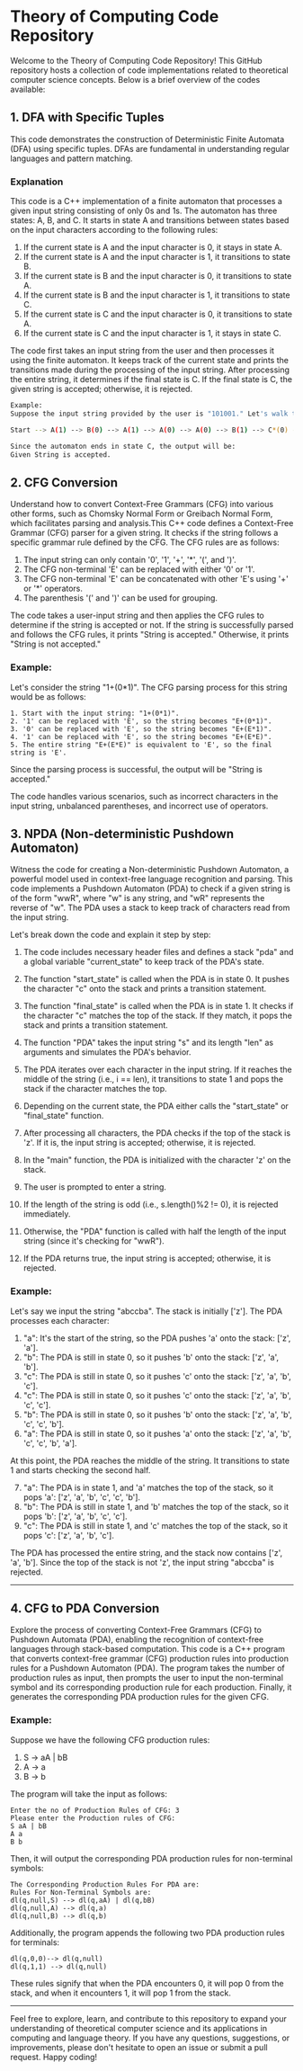 # Theory of Computing Code Repository

Welcome to the Theory of Computing Code Repository! This GitHub repository hosts a collection of code implementations related to theoretical computer science concepts. Below is a brief overview of the codes available:

## 1. DFA with Specific Tuples

This code demonstrates the construction of Deterministic Finite Automata (DFA) using specific tuples. DFAs are fundamental in understanding regular languages and pattern matching.

### Explanation
  This code is a C++ implementation of a finite automaton that processes a given input string consisting of only 0s and 1s. 
  The automaton has three states: A, B, and C. It starts in state A and transitions between states based on the input 
  characters according to the following rules:
  
  1. If the current state is A and the input character is 0, it stays in state A.
  2. If the current state is A and the input character is 1, it transitions to state B.
  3. If the current state is B and the input character is 0, it transitions to state A.
  4. If the current state is B and the input character is 1, it transitions to state C.
  5. If the current state is C and the input character is 0, it transitions to state A.
  6. If the current state is C and the input character is 1, it stays in state C.
  
  The code first takes an input string from the user and then processes it using the finite automaton. It keeps track of the current state and prints the transitions made during the processing of the input string. After processing the entire string, it determines if the final state is C. If the final state is C, the given string is accepted; otherwise, it is rejected.

  ```bash
  Example:
  Suppose the input string provided by the user is "101001." Let's walk through the automaton's transitions for this string:
  
  Start --> A(1) --> B(0) --> A(1) --> A(0) --> A(0) --> B(1) --> C*(0) --> Done
  
  Since the automaton ends in state C, the output will be:
  Given String is accepted.
   ```


## 2. CFG Conversion

Understand how to convert Context-Free Grammars (CFG) into various other forms, such as Chomsky Normal Form or Greibach Normal Form, which facilitates parsing and analysis.This C++ code defines a Context-Free Grammar (CFG) parser for a given string. It checks if the string follows a specific grammar rule defined by the CFG. The CFG rules are as follows:

1. The input string can only contain '0', '1', '+', '*', '(', and ')'.
2. The CFG non-terminal 'E' can be replaced with either '0' or '1'.
3. The CFG non-terminal 'E' can be concatenated with other 'E's using '+' or '*' operators.
4. The parenthesis '(' and ')' can be used for grouping.

The code takes a user-input string and then applies the CFG rules to determine if the string is accepted or not. If the string is successfully parsed and follows the CFG rules, it prints "String is accepted." Otherwise, it prints "String is not accepted."


### Example:
  Let's consider the string "1+(0*1)". The CFG parsing process for this string would be as follows:
  ```
  1. Start with the input string: "1+(0*1)".
  2. '1' can be replaced with 'E', so the string becomes "E+(0*1)".
  3. '0' can be replaced with 'E', so the string becomes "E+(E*1)".
  4. '1' can be replaced with 'E', so the string becomes "E+(E*E)".
  5. The entire string "E+(E*E)" is equivalent to 'E', so the final string is 'E'.
  ```
  Since the parsing process is successful, the output will be "String is accepted."
  
  The code handles various scenarios, such as incorrect characters in the input string, unbalanced parentheses, and incorrect use of operators.



## 3. NPDA (Non-deterministic Pushdown Automaton)

Witness the code for creating a Non-deterministic Pushdown Automaton, a powerful model used in context-free language recognition and parsing.
This code implements a Pushdown Automaton (PDA) to check if a given string is of the form "wwR", where "w" is any string, and "wR" represents the reverse of "w". The PDA uses a stack to keep track of characters read from the input string.

Let's break down the code and explain it step by step:

1. The code includes necessary header files and defines a stack "pda" and a global variable "current_state" to keep track of the PDA's state.

2. The function "start_state" is called when the PDA is in state 0. It pushes the character "c" onto the stack and prints a transition statement.

3. The function "final_state" is called when the PDA is in state 1. It checks if the character "c" matches the top of the stack. If they match, it pops the stack and prints a transition statement.

4. The function "PDA" takes the input string "s" and its length "len" as arguments and simulates the PDA's behavior.

5. The PDA iterates over each character in the input string. If it reaches the middle of the string (i.e., i == len), it transitions to state 1 and pops the stack if the character matches the top.

6. Depending on the current state, the PDA either calls the "start_state" or "final_state" function.

7. After processing all characters, the PDA checks if the top of the stack is 'z'. If it is, the input string is accepted; otherwise, it is rejected.

8. In the "main" function, the PDA is initialized with the character 'z' on the stack.

9. The user is prompted to enter a string.

10. If the length of the string is odd (i.e., s.length()%2 != 0), it is rejected immediately.

11. Otherwise, the "PDA" function is called with half the length of the input string (since it's checking for "wwR").

12. If the PDA returns true, the input string is accepted; otherwise, it is rejected.

### Example:
  Let's say we input the string "abccba". The stack is initially ['z']. The PDA processes each character:
  
  1. "a": It's the start of the string, so the PDA pushes 'a' onto the stack: ['z', 'a'].
  2. "b": The PDA is still in state 0, so it pushes 'b' onto the stack: ['z', 'a', 'b'].
  3. "c": The PDA is still in state 0, so it pushes 'c' onto the stack: ['z', 'a', 'b', 'c'].
  4. "c": The PDA is still in state 0, so it pushes 'c' onto the stack: ['z', 'a', 'b', 'c', 'c'].
  5. "b": The PDA is still in state 0, so it pushes 'b' onto the stack: ['z', 'a', 'b', 'c', 'c', 'b'].
  6. "a": The PDA is still in state 0, so it pushes 'a' onto the stack: ['z', 'a', 'b', 'c', 'c', 'b', 'a'].
  
  At this point, the PDA reaches the middle of the string. It transitions to state 1 and starts checking the second half.
  
  7. "a": The PDA is in state 1, and 'a' matches the top of the stack, so it pops 'a': ['z', 'a', 'b', 'c', 'c', 'b'].
  8. "b": The PDA is still in state 1, and 'b' matches the top of the stack, so it pops 'b': ['z', 'a', 'b', 'c', 'c'].
  9. "c": The PDA is still in state 1, and 'c' matches the top of the stack, so it pops 'c': ['z', 'a', 'b', 'c'].
  
  The PDA has processed the entire string, and the stack now contains ['z', 'a', 'b']. Since the top of the stack is not 'z', the input string "abccba" is rejected.

----
## 4. CFG to PDA Conversion

Explore the process of converting Context-Free Grammars (CFG) to Pushdown Automata (PDA), enabling the recognition of context-free languages through stack-based computation.
This code is a C++ program that converts context-free grammar (CFG) production rules into production rules for a Pushdown Automaton (PDA). The program takes the number of production rules as input, then prompts the user to input the non-terminal symbol and its corresponding production rule for each production. Finally, it generates the corresponding PDA production rules for the given CFG.

### Example:
  Suppose we have the following CFG production rules:
  
  1. S -> aA | bB
  2. A -> a
  3. B -> b
  
  The program will take the input as follows:
  ```
  Enter the no of Production Rules of CFG: 3
  Please enter the Production rules of CFG:
  S aA | bB
  A a
  B b
  ```
  
  Then, it will output the corresponding PDA production rules for non-terminal symbols:
  ```
  The Corresponding Production Rules For PDA are:
  Rules For Non-Terminal Symbols are:
  dl(q,null,S) --> dl(q,aA) | dl(q,bB)
  dl(q,null,A) --> dl(q,a)
  dl(q,null,B) --> dl(q,b)
  ```
  
  Additionally, the program appends the following two PDA production rules for terminals:
  ```
  dl(q,0,0)--> dl(q,null)
  dl(q,1,1) --> dl(q,null)
  ```
  
  These rules signify that when the PDA encounters 0, it will pop 0 from the stack, and when it encounters 1, it will pop 1 from the stack.
  
---

Feel free to explore, learn, and contribute to this repository to expand your understanding of theoretical computer science and its applications in computing and language theory. If you have any questions, suggestions, or improvements, please don't hesitate to open an issue or submit a pull request. Happy coding!
